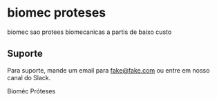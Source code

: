 
# biomec proteses

biomec sao protees biomecanicas a partis de baixo custo 


## Suporte

Para suporte, mande um email para fake@fake.com ou entre em nosso canal do Slack.

Bioméc Próteses
